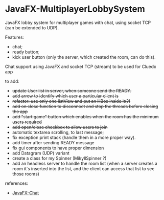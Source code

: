 # JavaFX-MultiplayerLobbySystem

JavaFX lobby system for multiplayer games with chat, using socket TCP (can be extended to UDP).

Features:
- chat;
- ready button;
- kick user button (only the server, which created the room, can do this).

Chat support using JavaFX and socket TCP (stream) to be used for Cluedo app


to add:
- ~~update User list in server, when someone send the READY.~~
- ~~add arrow to identify which user a particular client is~~
- ~~refactor: use only one listView and put an HBox inside it(?)~~
- ~~add on close function to disconnect and stop the threads before closing the app~~
- ~~add "start game" button which enables when the room has the minimum users required~~
- ~~add open/close checkbox to allow users to join~~
- automatic textarea scrolling, to last message;
- fix exception print stack (handle them in a more proper way).
- add timer after sending READY message
- fix gui components to have proper dimension
- add Datagram (UDP) variant
- create a class for my Spinner (MikyllSpinner ?)
- add an headless server to handle the room list (when a server creates a room it's inserted into the list, and the client can access that list to see those rooms)

references:
- [JavaFX-Chat](https://github.com/DomHeal/JavaFX-Chat)
